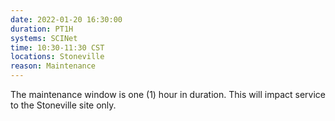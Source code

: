 ```yaml
---
date: 2022-01-20 16:30:00
duration: PT1H
systems: SCINet
time: 10:30-11:30 CST
locations: Stoneville
reason: Maintenance
---
```

The maintenance window is one (1) hour in duration. This will impact service to the Stoneville site only.